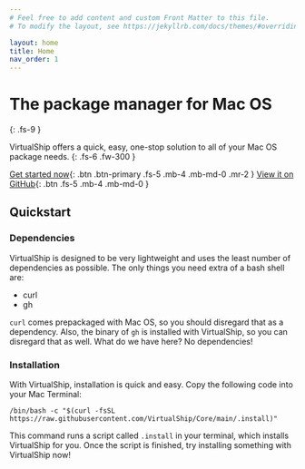 ```yaml
---
# Feel free to add content and custom Front Matter to this file.
# To modify the layout, see https://jekyllrb.com/docs/themes/#overriding-theme-defaults

layout: home
title: Home
nav_order: 1
---
```


# The package manager for Mac OS
{: .fs-9 }

VirtualShip offers a quick, easy, one-stop solution to all of your Mac OS package needs.
{: .fs-6 .fw-300 }

[Get started now](#getting-started){: .btn .btn-primary .fs-5 .mb-4 .mb-md-0 .mr-2 } [View it on GitHub](https://github.com/VirtualShip/Core){: .btn .fs-5 .mb-4 .mb-md-0 }

## Quickstart

### Dependencies

VirtualShip is designed to be very lightweight and uses the least number of dependencies as possible. The only things you need extra of a bash shell are:
* curl
* gh

```curl``` comes prepackaged with Mac OS, so you should disregard that as a dependency. Also, the binary of ```gh``` is installed with VirtualShip, so you can disregard that as well. What do we have here? No dependencies!

### Installation

With VirtualShip, installation is quick and easy. Copy the following code into your Mac Terminal:
```
/bin/bash -c "$(curl -fsSL https://raw.githubusercontent.com/VirtualShip/Core/main/.install)"
```
This command runs a script called ```.install``` in your terminal, which installs VirtualShip for you. Once the script is finished, try installing something with VirtualShip now!
